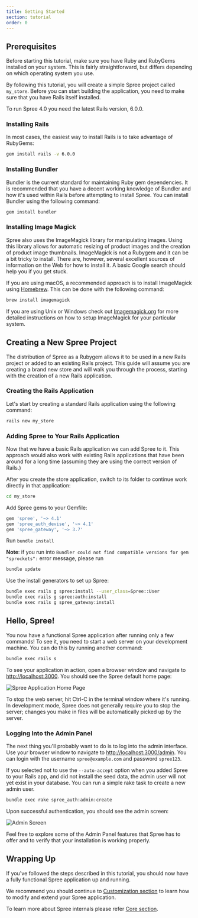 ```yaml
---
title: Getting Started
section: tutorial
order: 0
---
```


## Prerequisites

Before starting this tutorial, make sure you have Ruby and RubyGems installed on your system. This is fairly straightforward, but differs depending on which operating system you use.

By following this tutorial, you will create a simple Spree project called `my_store`. Before you can start building the application, you need to make sure that you have Rails itself installed.

To run Spree 4.0 you need the latest Rails version, 6.0.0.

### Installing Rails

In most cases, the easiest way to install Rails is to take advantage of RubyGems:

```bash
gem install rails -v 6.0.0
```

### Installing Bundler

Bundler is the current standard for maintaining Ruby gem dependencies. It is
recommended that you have a decent working knowledge of Bundler and how it's
used within Rails before attempting to install Spree. You can install Bundler
using the following command:

```bash
gem install bundler
```

### Installing Image Magick

Spree also uses the ImageMagick library for manipulating images. Using this library allows for automatic resizing of product images and the creation of product image thumbnails. ImageMagick is not a Rubygem and it can be a bit tricky to install. There are, however, several excellent sources of information on the Web for how to install it. A basic Google search should help you if you get stuck.

If you are using macOS, a recommended approach is to install ImageMagick
using [Homebrew](http://mxcl.github.com/homebrew/). This can be done with the
following command:

```bash
brew install imagemagick
```

If you are using Unix or Windows check out [Imagemagick.org](http://www.imagemagick.org/) for more detailed instructions on how to setup ImageMagick for your particular system.

## Creating a New Spree Project

The distribution of Spree as a Rubygem allows it to be used in a new Rails project or added to an existing Rails project. This guide will assume you are creating a brand new store and will walk you through the process, starting with the creation of a new Rails application.

### Creating the Rails Application

Let's start by creating a standard Rails application using the following command:

```bash
rails new my_store
```

### Adding Spree to Your Rails Application

Now that we have a basic Rails application we can add Spree to it. This approach would also work with existing Rails applications that have been around for a long time (assuming they are using the correct version of Rails.)

After you create the store application, switch to its folder to continue work directly in that application:

```bash
cd my_store
```

Add Spree gems to your Gemfile:

```ruby
gem 'spree', '~> 4.1'
gem 'spree_auth_devise', '~> 4.1'
gem 'spree_gateway', '~> 3.7'
```

Run `bundle install`

**Note**: if you run into `Bundler could not find compatible versions for gem "sprockets":` error message, please run

```bash
bundle update
```

Use the install generators to set up Spree:

```bash
bundle exec rails g spree:install --user_class=Spree::User
bundle exec rails g spree:auth:install
bundle exec rails g spree_gateway:install
```

## Hello, Spree!

You now have a functional Spree application after running only a few commands! To see it, you need to start a web server on your development machine. You can do this by running another command:

```bash
bundle exec rails s
```

To see your application in action, open a browser window and navigate to [http://localhost:3000](http://localhost:3000). You should see the Spree default home page:

![Spree Application Home Page](../../../images/developer/spree_welcome.png)

To stop the web server, hit Ctrl-C in the terminal window where it's running. In development mode, Spree does not generally require you to stop the server; changes you make in files will be automatically picked up by the server.

### Logging Into the Admin Panel

The next thing you'll probably want to do is to log into the admin interface.
Use your browser window to navigate to
[http://localhost:3000/admin](http://localhost:3000/admin). You can login with
the username `spree@example.com` and password `spree123`.

If you selected not to use the `--auto-accept` option when you added Spree to your Rails app, and did not install the seed data, the admin user will not yet exist in your database. You can run a simple rake task to create a new admin user.

```bash
bundle exec rake spree_auth:admin:create
```

Upon successful authentication, you should see the admin screen:

![Admin Screen](../../../images/developer/overview.png)

Feel free to explore some of the Admin Panel features that Spree has to offer and to verify that your installation is working properly.

## Wrapping Up

If you've followed the steps described in this tutorial, you should now have a fully functional Spree application up and running.

We recommend you should continue to [Customization section](/developer/customization/view.html) to learn how to modify and extend your Spree application.

To learn more about Spree internals please refer [Core section](/developer/core/view.html).

